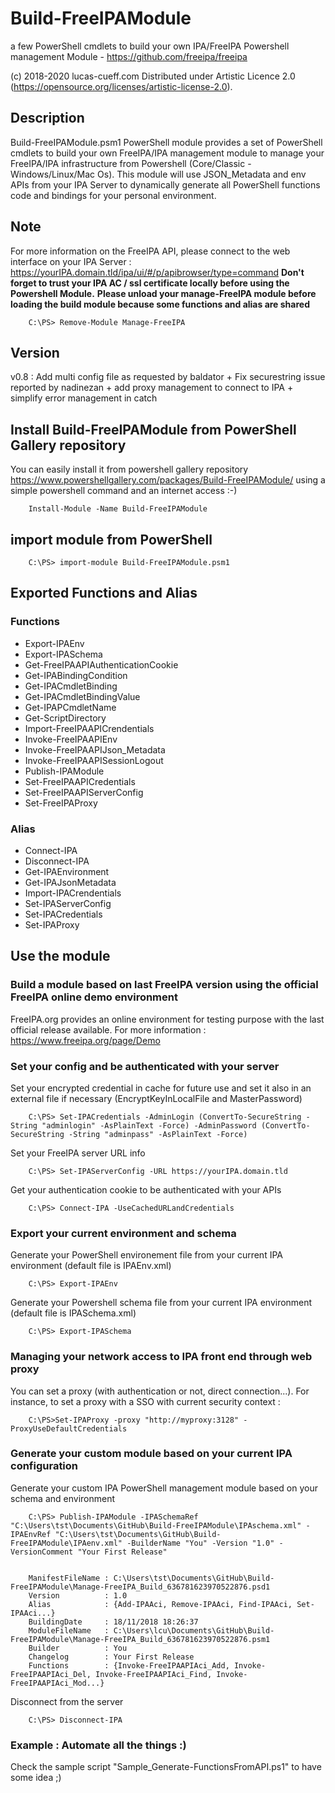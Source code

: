 # Build-FreeIPAModule
a few PowerShell cmdlets to build your own IPA/FreeIPA Powershell management Module - https://github.com/freeipa/freeipa

(c) 2018-2020 lucas-cueff.com Distributed under Artistic Licence 2.0 (https://opensource.org/licenses/artistic-license-2.0).

## Description
Build-FreeIPAModule.psm1 PowerShell module provides a set of PowerShell cmdlets to build your own FreeIPA/IPA management module to manage your FreeIPA/IPA infrastructure from Powershell (Core/Classic - Windows/Linux/Mac Os).
This module will use JSON_Metadata and env APIs from your IPA Server to dynamically generate all PowerShell functions code and bindings for your personal environment.

## Note
For more information on the FreeIPA API, please connect to the web interface on your IPA Server : https://yourIPA.domain.tld/ipa/ui/#/p/apibrowser/type=command
**Don't forget to trust your IPA AC / ssl certificate locally before using the Powershell Module.**
**Please unload your manage-FreeIPA module before loading the build module because some functions and alias are shared**
```
	C:\PS> Remove-Module Manage-FreeIPA
```

## Version
v0.8 : Add multi config file as requested by baldator + Fix securestring issue reported by nadinezan + add proxy management to connect to IPA + simplify error management in catch

## Install Build-FreeIPAModule from PowerShell Gallery repository
You can easily install it from powershell gallery repository https://www.powershellgallery.com/packages/Build-FreeIPAModule/ using a simple powershell command and an internet access :-)
```
	Install-Module -Name Build-FreeIPAModule
```

## import module from PowerShell 
```
	C:\PS> import-module Build-FreeIPAModule.psm1
```

## Exported Functions and Alias
### Functions
- Export-IPAEnv
- Export-IPASchema
- Get-FreeIPAAPIAuthenticationCookie
- Get-IPABindingCondition
- Get-IPACmdletBinding
- Get-IPACmdletBindingValue
- Get-IPAPCmdletName
- Get-ScriptDirectory
- Import-FreeIPAAPICrendentials
- Invoke-FreeIPAAPIEnv
- Invoke-FreeIPAAPIJson_Metadata
- Invoke-FreeIPAAPISessionLogout
- Publish-IPAModule
- Set-FreeIPAAPICredentials
- Set-FreeIPAAPIServerConfig
- Set-FreeIPAProxy                        
### Alias
- Connect-IPA
- Disconnect-IPA
- Get-IPAEnvironment
- Get-IPAJsonMetadata
- Import-IPACrendentials
- Set-IPAServerConfig
- Set-IPACredentials
- Set-IPAProxy                                     

## Use the module
### Build a module based on last FreeIPA version using the official FreeIPA online demo environment
FreeIPA.org provides an online environment for testing purpose with the last official release available.
For more information : https://www.freeipa.org/page/Demo
### Set your config and be authenticated with your server
Set your encrypted credential in cache for future use and set it also in an external file if necessary (EncryptKeyInLocalFile and MasterPassword)
```
	C:\PS> Set-IPACredentials -AdminLogin (ConvertTo-SecureString -String "adminlogin" -AsPlainText -Force) -AdminPassword (ConvertTo-SecureString -String "adminpass" -AsPlainText -Force)
```
Set your FreeIPA server URL info
```
	C:\PS> Set-IPAServerConfig -URL https://yourIPA.domain.tld
```
Get your authentication cookie to be authenticated with your APIs
```
	C:\PS> Connect-IPA -UseCachedURLandCredentials
```
### Export your current environment and schema
Generate your PowerShell environement file from your current IPA environment (default file is IPAEnv.xml)
```
	C:\PS> Export-IPAEnv
```
Generate your Powershell schema file from your current IPA environment (default file is IPASchema.xml)
```
	C:\PS> Export-IPASchema
```
### Managing your network access to IPA front end through web proxy
You can set a proxy (with authentication or not, direct connection...). For instance, to set a proxy with a SSO with current security context :
```
    C:\PS>Set-IPAProxy -proxy "http://myproxy:3128" -ProxyUseDefaultCredentials
```
### Generate your custom module based on your current IPA configuration
Generate your custom IPA PowerShell management module based on your schema and environment
```
	C:\PS> Publish-IPAModule -IPASchemaRef "C:\Users\tst\Documents\GitHub\Build-FreeIPAModule\IPAschema.xml" -IPAEnvRef "C:\Users\tst\Documents\GitHub\Build-FreeIPAModule\IPAenv.xml" -BuilderName "You" -Version "1.0" -VersionComment "Your First Release"


	ManifestFileName : C:\Users\tst\Documents\GitHub\Build-FreeIPAModule\Manage-FreeIPA_Build_636781623970522876.psd1
	Version          : 1.0
	Alias            : {Add-IPAAci, Remove-IPAAci, Find-IPAAci, Set-IPAAci...}
	BuildingDate     : 18/11/2018 18:26:37
	ModuleFileName   : C:\Users\lcu\Documents\GitHub\Build-FreeIPAModule\Manage-FreeIPA_Build_636781623970522876.psm1
	Builder          : You
	Changelog        : Your First Release
	Functions        : {Invoke-FreeIPAAPIAci_Add, Invoke-FreeIPAAPIAci_Del, Invoke-FreeIPAAPIAci_Find, Invoke-FreeIPAAPIAci_Mod...}
```
Disconnect from the server
```
	C:\PS> Disconnect-IPA
```
### Example : Automate all the things :)
Check the sample script "Sample_Generate-FunctionsFromAPI.ps1" to have some idea ;)